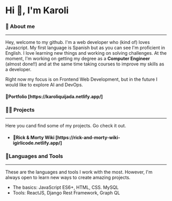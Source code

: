 <h1 align="left">Hi 👋, I'm Karoli</h1>

<h3 align="left">📄 About me</h3>
<hr>

Hey, welcome to my github. I'm a web developer who (kind of) loves Javascript. My first language is Spanish but as you can see I'm proficient in English. I love learning new things and working on solving challenges. At the moment, I'm working on getting my degree as a **Computer Engineer**  (almost done!!) and at the same time taking courses to improve my skills as a developer.

Right now my focus is on Frontend Web Development, but in the future I would like to explore AI and DevOps.
<h4 align="left"> 	🚀Portfolio [https://karoliquijada.netlify.app/]</h4>
 
<h3 align="left">👨‍💻 Projects</h3>
<hr>
Here you cand find some of my projects. Go check it out.
<ul>
 <li><h4 align="left"> 	🚀Rick & Morty Wiki [https://rick-and-morty-wiki-igirlicode.netlify.app/]</h4> </li>
</ul>

<h3 align="left">🔨Languages and Tools</h3>
<hr>

These are the languages ​​and tools I work with the most. However, I'm always open to learn new ways to create amazing projects.
<ul>
 <li>The basics: JavaScript ES6+, HTML, CSS. MySQL</li>
 <li>Tools: ReactJS, Django Rest Framework, Graph QL</li>
</ul>

